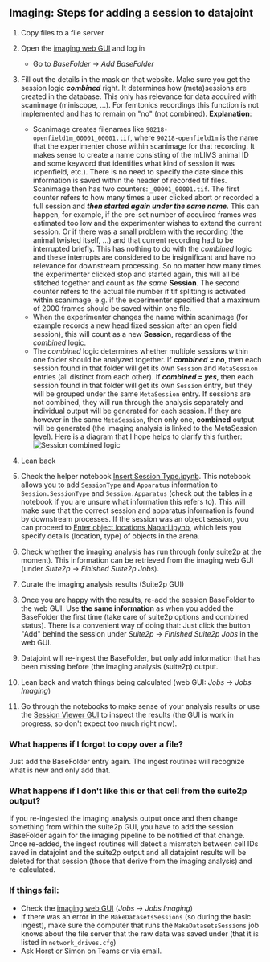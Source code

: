 ## Imaging:  Steps for adding a session to datajoint

1. Copy files to a file server
2. Open the [imaging web GUI](http://2p.neuroballs.net:5000/) and log in 
    - Go to _BaseFolder_ -> _Add BaseFolder_
3. Fill out the details in the mask on that website. Make sure you get the session logic **_combined_** right. It determines how (meta)sessions are created in the database. This only has relevance for data acquired with scanimage (miniscope, ...). For femtonics recordings this function is not implemented and has to remain on "no" (not combined). **Explanation**: 
    - Scanimage creates filenames like `90218-openfield1m_00001_00001.tif`, where `90218-openfield1m` is the name that the experimenter chose within scanimage for that recording. It makes sense to create a name consisting of the mLIMS animal ID and some keyword that identifies what kind of session it was (openfield, etc.). There is no need to specify the date since this information is saved within the header of recorded tif files. Scanimage then has two counters: `_00001_00001.tif`. The first counter refers to how many times a user clicked abort or recorded a full session and _**then started again under the same name**_. This can happen, for example, if the pre-set number of acquired frames was estimated too low and the experimenter wishes to extend the current session. Or if there was a small problem with the recording (the animal twisted itself, ...) and that current recording had to be interrupted briefly. This has nothing to do with the _combined_ logic and these interrupts are considered to be insignificant and have no relevance for downstream processing. So no matter how many times the experimenter clicked stop and started again, this will all be stitched together and count as _the same_ **Session**. The second counter refers to the actual file number if tif splitting is activated within scanimage, e.g. if the experimenter specified that a maximum of 2000 frames should be saved within one file. 
    - When the experimenter changes the name within scanimage (for example records a new head fixed session after an open field session), this will count as a new **Session**, regardless of the _combined_ logic. 
    - The _combined_ logic determines whether multiple sessions within one folder should be analyzed together. If **_combined = no_**, then each session found in that folder will get its own `Session` and `MetaSession` entries (all distinct from each other). If **_combined = yes_**, then each session found in that folder will get its own `Session` entry, but they will be grouped under the same `MetaSession` entry. If sessions are not combined, they will run through the analysis separately and individual output will be generated for each session. If they are however in the same `MetaSession`, then only one, **combined** output will be generated (the imaging analysis is linked to the MetaSession level). Here is a diagram that I hope helps to clarify this further: ![Session combined logic](https://github.com/kavli-ntnu/dj-moser-imaging/blob/master/wiki_files/session%20combined%20logic.jpg)
  
4. Lean back
5. Check the helper notebook [Insert Session Type.ipynb](https://github.com/kavli-ntnu/dj-moser-imaging/blob/master/Helper_notebooks/Insert%20Session%20Type.ipynb). This notebook allows you to add `SessionType` and `Apparatus` information to `Session.SessionType` and `Session.Apparatus` (check out the tables in a notebook if you are unsure what information this refers to). This will make sure that the correct session and apparatus information is found by downstream processes. If the session was an object session, you can proceed to [Enter object locations Napari.ipynb](https://github.com/kavli-ntnu/dj-moser-imaging/blob/master/Helper_notebooks/Enter%20object%20locations%20Napari.ipynb), which lets you specify details (location, type) of objects in the arena. 
6. Check whether the imaging analysis has run through (only suite2p at the moment). This information can be retrieved from the imaging web GUI (under _Suite2p_ -> _Finished Suite2p Jobs_). 
7. Curate the imaging analysis results (Suite2p GUI)
8. Once you are happy with the results, re-add the session BaseFolder to the web GUI. Use **the same information** as when you added the BaseFolder the first time (take care of suite2p options and combined status). There is a convenient way of doing that: Just click the button "Add" behind the session under _Suite2p_ -> _Finished Suite2p Jobs_ in the web GUI.
9. Datajoint will re-ingest the BaseFolder, but only add information that has been missing before (the imaging analysis (suite2p) output. 
10. Lean back and watch things being calculated (web GUI: _Jobs_ -> _Jobs Imaging_)
11. Go through the notebooks to make sense of your analysis results or use the [Session Viewer GUI](https://github.com/kavli-ntnu/dj-moser-imaging/tree/master/viewer) to inspect the results (the GUI is work in progress, so don't expect too much right now).

### What happens if I forgot to copy over a file? 
Just add the BaseFolder entry again. The ingest routines will recognize what is new and only add that. 

### What happens if I don't like this or that cell from the suite2p output? 
If you re-ingested the imaging analysis output once and then change something from within the suite2p GUI, you have to add the session BaseFolder again for the imaging pipeline to be notified of that change. Once re-added, the ingest routines will detect a mismatch between cell IDs saved in datajoint and the suite2p output and all datajoint results will be deleted for that session (those that derive from the imaging analysis) and re-calculated.

### If things fail: 
- Check the [imaging web GUI](http://2p.neuroballs.net:5000) (_Jobs_ -> _Jobs Imaging_)
- If there was an error in the `MakeDatasetsSessions` (so during the basic ingest), make sure the computer that runs the `MakeDatasetsSessions` job knows about the file server that the raw data was saved under (that it is listed in `network_drives.cfg`)
- Ask Horst or Simon on Teams or via email. 
